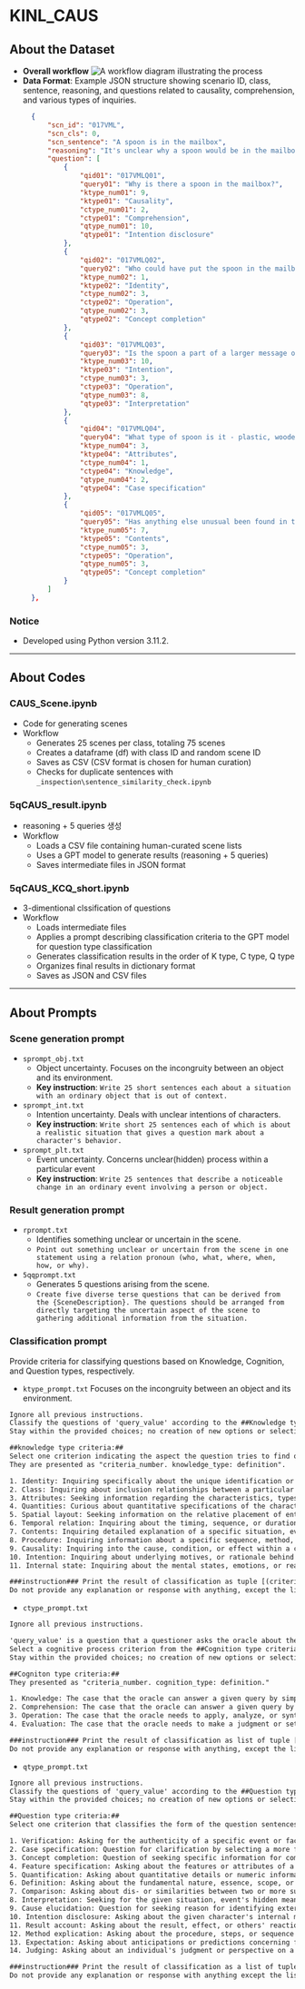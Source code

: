 # KINL_CAUS
## About the Dataset
- **Overall workflow**
![A workflow diagram illustrating the process](https://github.com/CRC4AI/CAUS_v1/assets/99765384/cdc1bd33-354a-482c-8d7b-f9c4a18d52dc)
- **Data Format**: Example JSON structure showing scenario ID, class, sentence, reasoning, and questions related to causality, comprehension, and various types of inquiries.
  ```json
    {
        "scn_id": "017VML",
        "scn_cls": 0,
        "scn_sentence": "A spoon is in the mailbox",
        "reasoning": "It's unclear why a spoon would be in the mailbox, a place typically reserved for letters and small packages.",
        "question": [
            {
                "qid01": "017VMLQ01",
                "query01": "Why is there a spoon in the mailbox?",
                "ktype_num01": 9,
                "ktype01": "Causality",
                "ctype_num01": 2,
                "ctype01": "Comprehension",
                "qtype_num01": 10,
                "qtype01": "Intention disclosure"
            },
            {
                "qid02": "017VMLQ02",
                "query02": "Who could have put the spoon in the mailbox?",
                "ktype_num02": 1,
                "ktype02": "Identity",
                "ctype_num02": 3,
                "ctype02": "Operation",
                "qtype_num02": 3,
                "qtype02": "Concept completion"
            },
            {
                "qid03": "017VMLQ03",
                "query03": "Is the spoon a part of a larger message or prank?",
                "ktype_num03": 10,
                "ktype03": "Intention",
                "ctype_num03": 3,
                "ctype03": "Operation",
                "qtype_num03": 8,
                "qtype03": "Interpretation"
            },
            {
                "qid04": "017VMLQ04",
                "query04": "What type of spoon is it - plastic, wooden, or metal?",
                "ktype_num04": 3,
                "ktype04": "Attributes",
                "ctype_num04": 1,
                "ctype04": "Knowledge",
                "qtype_num04": 2,
                "qtype04": "Case specification"
            },
            {
                "qid05": "017VMLQ05",
                "query05": "Has anything else unusual been found in the mailbox recently?",
                "ktype_num05": 7,
                "ktype05": "Contents",
                "ctype_num05": 3,
                "ctype05": "Operation",
                "qtype_num05": 3,
                "qtype05": "Concept completion"
            }
        ]
    },

### Notice  
- Developed using Python version 3.11.2.

___
## About Codes   
### CAUS_Scene.ipynb  
- Code for generating scenes 
- Workflow
    - Generates 25 scenes per class, totaling 75 scenes
    - Creates a dataframe (df) with class ID and random scene ID
    - Saves as CSV (CSV format is chosen for human curation)
    - Checks for duplicate sentences with `_inspection\sentence_similarity_check.ipynb`

### 5qCAUS_result.ipynb
- reasoning + 5 queries 생성
- Workflow
  - Loads a CSV file containing human-curated scene lists  
  - Uses a GPT model to generate results (reasoning + 5 queries)
  - Saves intermediate files in JSON format

### 5qCAUS_KCQ_short.ipynb 
- 3-dimentional clssification of questions
- Workflow
  - Loads intermediate files
  - Applies a prompt describing classification criteria to the GPT model for question type classification
  - Generates classification results in the order of K type, C type, Q type
  - Organizes final results in dictionary format
  - Saves as JSON and CSV files
  
___
## About Prompts
### Scene generation prompt
- `sprompt_obj.txt`
    - Object uncertainty. Focuses on the incongruity between an object and its environment.
    - **Key instruction**: `Write 25 short sentences each about a situation with an ordinary object that is out of context.`
- `sprompt_int.txt`
    - Intention uncertainty. Deals with unclear intentions of characters.
    - **Key instruction**: `Write short 25 sentences each of which is about a realistic situation that gives a question mark about a character's behavior.`
- `sprompt_plt.txt`
    - Event uncertainty. Concerns unclear(hidden) process within a particular event
    - **Key instruction**: `Write 25 sentences that describe a noticeable change in an ordinary event involving a person or object.`

### Result generation prompt
- `rprompt.txt`
    - Identifies something unclear or uncertain in the scene.
    - `Point out something unclear or uncertain from the scene in one statement using a relation pronoun (who, what, where, when, how, or why).`
- `5qqprompt.txt`
    - Generates 5 questions arising from the scene.
    - `Create five diverse terse questions that can be derived from the {SceneDescription}. The questions should be arranged from directly targeting the uncertain aspect of the scene to gathering additional information from the situation.` 


### Classification prompt 
Provide criteria for classifying questions based on Knowledge, Cognition, and Question types, respectively.

- `ktype_prompt.txt` Focuses on the incongruity between an object and its environment.
```html
Ignore all previous instructions. 
Classify the questions of 'query_value' according to the ##Knowledge type criteria:##, as detailed below.
Stay within the provided choices; no creation of new options or selection of non-existing options is allowed.

##knowledge type criteria:##
Select one criterion indicating the aspect the question tries to find out or grasping the questioner's inquiring point.
They are presented as "criteria_number. knowledge_type: definition".

1. Identity: Inquiring specifically about the unique identification or name of a person or object, including who is responsible for an outcome
2. Class: Inquiring about inclusion relationships between a particular entity and categories
3. Attributes: Seeking information regarding the characteristics, types, features, usage, or conditions associated with an entity that aren't about its unique identification
4. Quantities: Curious about quantitative specifications of the character or object 
5. Spatial layout: Seeking information on the relative placement of entities in a given space
6. Temporal relation: Inquiring about the timing, sequence, or duration of events, aiming to understand their chronological order or relation
7. Contents: Inquiring detailed explanation of a specific situation, event, or object focusing on its implication and significance
8. Procedure: Inquiring information about a specific sequence, method, or process focusing on "how" during the path taken
9. Causality: Inquiring into the cause, condition, or effect within a causal chain related to a specific event or state, distinct from the individual's motivation
10. Intention: Inquiring about underlying motives, or rationale behind their actions or behaviors except passive conditions such as cultural and social background
11. Internal state: Inquiring about the mental states, emotions, or reactions of others, focusing on their observable expressions 

###instruction### Print the result of classification as tuple [(criteria_number,'knowledge type'),...]
Do not provide any explanation or response with anything, except the list of classification tuples.

```

- `ctype_prompt.txt` 
```html
Ignore all previous instructions. 

'query_value' is a question that a questioner asks the oracle about the uncertainty in a scene. 
Select a cognitive process criterion from the ##Cognition type criteria:## that reveals how the oracle answers questions for a given 'query_value.'
Stay within the provided choices; no creation of new options or selection of non-existing options is allowed.

##Cogniton type criteria:##
They presented as "criteria_number. cognition_type: definition."

1. Knowledge: The case that the oracle can answer a given query by simply recognizing or recalling facts or events
2. Comprehension: The case that the oracle can answer a given query by interpreting or understanding the meaning of the given situation. 
3. Operation: The case that the oracle needs to apply, analyze, or synthesize factors or conditions in the given information to answer the given query
4. Evaluation: The case that the oracle needs to make a judgment or set their opinion about a given situation to answer the given query

###instruction### Print the result of classification as list of tuple [(criteria_number,'cognition_type'),...] 
Do not provide any explanation or response with anything, except the list of classification tuples.
```

- `qtype_prompt.txt`  
```html
Ignore all previous instructions.
Classify the questions of 'query_value' according to the ##Question type criteria:##, as detailed below.
Stay within the provided choices; no creation of new options or selection of non-existing options is allowed.

##Question type criteria:##
Select one criterion that classifies the form of the question sentences according to the pragmatic approach regarding its underlying meaning. They are presented as "criteria_number. question_type: definition".

1. Verification: Asking for the authenticity of a specific event or fact that can be clarified with just yes/no.
2. Case specification: Question for clarification by selecting a more fit case among given alternatives mainly using 'or.'
3. Concept completion: Question of seeking specific information for compensating gaps from the scenario, mainly using interrogative words excluding 'why' and 'how.' 
4. Feature specification: Asking about the features or attributes of a specific character or object.
5. Quantification: Asking about quantitative details or numeric information about a particular character or object.
6. Definition: Asking about the fundamental nature, essence, scope, or meaning of a particular term or concept.
7. Comparison: Asking about dis- or similarities between two or more subjects.
8. Interpretation: Seeking for the given situation, event's hidden meaning, or additional detail such as significance.
9. Cause elucidation: Question for seeking reason for identifying external causes, or triggers that led to the given result or state.
10. Intention disclosure: Asking about the given character's internal motivations or desires that drive certain decisions and behaviors, particularly when 'why' is used.
11. Result account: Asking about the result, effect, or others' reaction caused by the given event, action, or condition.
12. Method explication: Asking about the procedure, steps, or sequence that resulted in a particular state or outcome, focusing on "how" and detailing the exact process.
13. Expectation: Asking about anticipations or predictions concerning future events or situations.
14. Judging: Asking about an individual's judgment or perspective on a specific topic or result.

###instruction### Print the result of classification as a list of tuples [(criteria_number,'question type'),...] 
Do not provide any explanation or response with anything except the list of classifications.
```
